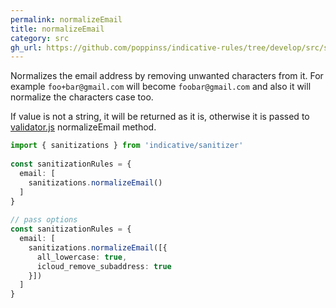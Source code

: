 ```yaml
---
permalink: normalizeEmail
title: normalizeEmail
category: src
gh_url: https://github.com/poppinss/indicative-rules/tree/develop/src/sanitizations/normalizeEmail.ts
---
```


Normalizes the email address by removing unwanted characters from it. For
example `foo+bar@gmail.com` will become `foobar@gmail.com` and also it
will normalize the characters case too.
 
If value is not a string, it will be returned as it is, otherwise it is
passed to [validator.js](https://github.com/chriso/validator.js)
normalizeEmail method.
 
```ts
import { sanitizations } from 'indicative/sanitizer'
 
const sanitizationRules = {
  email: [
    sanitizations.normalizeEmail()
  ]
}
 
// pass options
const sanitizationRules = {
  email: [
    sanitizations.normalizeEmail([{
      all_lowercase: true,
      icloud_remove_subaddress: true
    }])
  ]
}
```